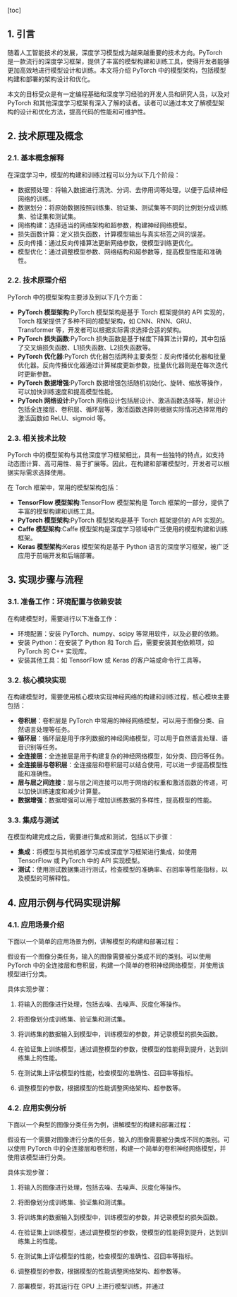 
[toc]                    
                
                
## 1. 引言

随着人工智能技术的发展，深度学习模型成为越来越重要的技术方向。PyTorch 是一款流行的深度学习框架，提供了丰富的模型构建和训练工具，使得开发者能够更加高效地进行模型设计和训练。本文将介绍 PyTorch 中的模型架构，包括模型构建和部署的架构设计和优化。

本文的目标受众是有一定编程基础和深度学习经验的开发人员和研究人员，以及对 PyTorch 和其他深度学习框架有深入了解的读者。读者可以通过本文了解模型架构的设计和优化方法，提高代码的性能和可维护性。

## 2. 技术原理及概念

### 2.1. 基本概念解释

在深度学习中，模型的构建和训练过程可以分为以下几个阶段：

- 数据预处理：将输入数据进行清洗、分词、去停用词等处理，以便于后续神经网络的训练。
- 数据划分：将原始数据按照训练集、验证集、测试集等不同的比例划分成训练集、验证集和测试集。
- 网络构建：选择适当的网络架构和超参数，构建神经网络模型。
- 损失函数计算：定义损失函数，计算模型输出与真实标签之间的误差。
- 反向传播：通过反向传播算法更新网络参数，使模型训练更优化。
- 模型优化：通过调整模型参数、网络结构和超参数等，提高模型性能和准确性。

### 2.2. 技术原理介绍

PyTorch 中的模型架构主要涉及到以下几个方面：

- **PyTorch 模型架构**:PyTorch 模型架构是基于 Torch 框架提供的 API 实现的，Torch 框架提供了多种不同的模型架构，如 CNN、RNN、GRU、Transformer 等，开发者可以根据实际需求选择合适的架构。
- **PyTorch 损失函数**:PyTorch 损失函数是基于梯度下降算法计算的，其中包括了交叉熵损失函数、L1损失函数、L2损失函数等。
- **PyTorch 优化器**:PyTorch 优化器包括两种主要类型：反向传播优化器和批量优化器。反向传播优化器通过计算梯度更新参数，批量优化器则是在每次迭代时更新参数。
- **PyTorch 数据增强**:PyTorch 数据增强包括随机初始化、旋转、缩放等操作，可以加快训练速度和提高模型性能。
- **PyTorch 网络设计**:PyTorch 网络设计包括层设计、激活函数选择等，层设计包括全连接层、卷积层、循环层等，激活函数选择则根据实际情况选择常用的激活函数如 ReLU、sigmoid 等。

### 2.3. 相关技术比较

PyTorch 中的模型架构与其他深度学习框架相比，具有一些独特的特点，如支持动态图计算、高可用性、易于扩展等。因此，在构建和部署模型时，开发者可以根据实际需求选择使用。

在 Torch 框架中，常用的模型架构包括：

- **TensorFlow 模型架构**:TensorFlow 模型架构是 Torch 框架的一部分，提供了丰富的模型构建和训练工具。
- **PyTorch 模型架构**:PyTorch 模型架构是基于 Torch 框架提供的 API 实现的。
- **Caffe 模型架构**:Caffe 模型架构是深度学习领域中广泛使用的模型构建和训练框架。
- **Keras 模型架构**:Keras 模型架构是基于 Python 语言的深度学习框架，被广泛应用于前端开发和后端部署。

## 3. 实现步骤与流程

### 3.1. 准备工作：环境配置与依赖安装

在构建模型时，需要进行以下准备工作：

- 环境配置：安装 PyTorch、numpy、scipy 等常用软件，以及必要的依赖。
- 安装 Python：在安装了 Python 和 Torch 后，需要安装其他依赖项，如 PyTorch 的 C++ 实现库。
- 安装其他工具：如 TensorFlow 或 Keras 的客户端或命令行工具等。

### 3.2. 核心模块实现

在构建模型时，需要使用核心模块实现神经网络的构建和训练过程，核心模块主要包括：

- **卷积层**：卷积层是 PyTorch 中常用的神经网络模型，可以用于图像分类、自然语言处理等任务。
- **循环层**：循环层是用于序列数据的神经网络模型，可以用于自然语言处理、语音识别等任务。
- **全连接层**：全连接层是用于构建复杂的神经网络模型，如分类、回归等任务。
- **全连接层与卷积层**：全连接层和卷积层可以结合使用，可以进一步提高模型性能和准确性。
- **层与层之间连接**：层与层之间连接可以用于网络的权重和激活函数的传递，可以加快训练速度和减少计算量。
- **数据增强**：数据增强可以用于增加训练数据的多样性，提高模型的性能。

### 3.3. 集成与测试

在模型构建完成之后，需要进行集成和测试，包括以下步骤：

- **集成**：将模型与其他机器学习库或深度学习框架进行集成，如使用 TensorFlow 或 PyTorch 中的 API 实现模型。
- **测试**：使用测试数据集进行测试，检查模型的准确率、召回率等性能指标，以及模型的可解释性。

## 4. 应用示例与代码实现讲解

### 4.1. 应用场景介绍

下面以一个简单的应用场景为例，讲解模型的构建和部署过程：

假设有一个图像分类任务，输入的图像需要被分类成不同的类别。可以使用 PyTorch 中的全连接层和卷积层，构建一个简单的卷积神经网络模型，并使用该模型进行分类。

具体实现步骤：

1. 将输入的图像进行处理，包括去噪、去噪声、灰度化等操作。

2. 将图像划分成训练集、验证集和测试集。

3. 将训练集的数据输入到模型中，训练模型的参数，并记录模型的损失函数。

4. 在验证集上训练模型，通过调整模型的参数，使模型的性能得到提升，达到训练集上的性能。

5. 在测试集上评估模型的性能，检查模型的准确性、召回率等指标。

6. 调整模型的参数，根据模型的性能调整网络架构、超参数等。

### 4.2. 应用实例分析

下面以一个典型的图像分类任务为例，讲解模型的构建和部署过程：

假设有一个需要对图像进行分类的任务，输入的图像需要被分类成不同的类别。可以使用 PyTorch 中的全连接层和卷积层，构建一个简单的卷积神经网络模型，并使用该模型进行分类。

具体实现步骤：

1. 将输入的图像进行处理，包括去噪、去噪声、灰度化等操作。

2. 将图像划分成训练集、验证集和测试集。

3. 将训练集的数据输入到模型中，训练模型的参数，并记录模型的损失函数。

4. 在验证集上训练模型，通过调整模型的参数，使模型的性能得到提升，达到训练集上的性能。

5. 在测试集上评估模型的性能，检查模型的准确性、召回率等指标。

6. 调整模型的参数，根据模型的性能调整网络架构、超参数等。

7. 部署模型，将其运行在 GPU 上进行模型训练，并通过

